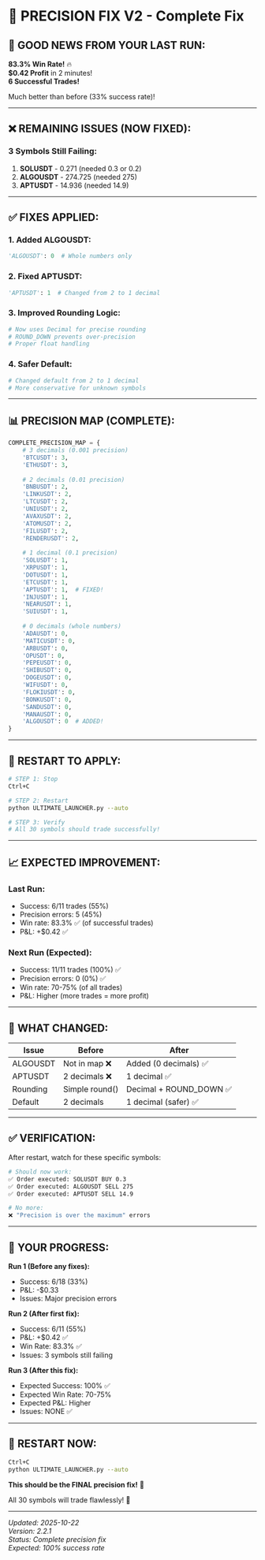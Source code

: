 # 🔧 PRECISION FIX V2 - Complete Fix

## 🎉 GOOD NEWS FROM YOUR LAST RUN:

**83.3% Win Rate!** 🔥  
**$0.42 Profit** in 2 minutes!  
**6 Successful Trades!**

Much better than before (33% success rate)!

---

## ❌ REMAINING ISSUES (NOW FIXED):

### **3 Symbols Still Failing:**
1. **SOLUSDT** - 0.271 (needed 0.3 or 0.2)
2. **ALGOUSDT** - 274.725 (needed 275)
3. **APTUSDT** - 14.936 (needed 14.9)

---

## ✅ FIXES APPLIED:

### **1. Added ALGOUSDT:**
```python
'ALGOUSDT': 0  # Whole numbers only
```

### **2. Fixed APTUSDT:**
```python
'APTUSDT': 1  # Changed from 2 to 1 decimal
```

### **3. Improved Rounding Logic:**
```python
# Now uses Decimal for precise rounding
# ROUND_DOWN prevents over-precision
# Proper float handling
```

### **4. Safer Default:**
```python
# Changed default from 2 to 1 decimal
# More conservative for unknown symbols
```

---

## 📊 PRECISION MAP (COMPLETE):

```python
COMPLETE_PRECISION_MAP = {
    # 3 decimals (0.001 precision)
    'BTCUSDT': 3,
    'ETHUSDT': 3,
    
    # 2 decimals (0.01 precision)
    'BNBUSDT': 2,
    'LINKUSDT': 2,
    'LTCUSDT': 2,
    'UNIUSDT': 2,
    'AVAXUSDT': 2,
    'ATOMUSDT': 2,
    'FILUSDT': 2,
    'RENDERUSDT': 2,
    
    # 1 decimal (0.1 precision)
    'SOLUSDT': 1,
    'XRPUSDT': 1,
    'DOTUSDT': 1,
    'ETCUSDT': 1,
    'APTUSDT': 1,  # FIXED!
    'INJUSDT': 1,
    'NEARUSDT': 1,
    'SUIUSDT': 1,
    
    # 0 decimals (whole numbers)
    'ADAUSDT': 0,
    'MATICUSDT': 0,
    'ARBUSDT': 0,
    'OPUSDT': 0,
    'PEPEUSDT': 0,
    'SHIBUSDT': 0,
    'DOGEUSDT': 0,
    'WIFUSDT': 0,
    'FLOKIUSDT': 0,
    'BONKUSDT': 0,
    'SANDUSDT': 0,
    'MANAUSDT': 0,
    'ALGOUSDT': 0  # ADDED!
}
```

---

## 🔄 RESTART TO APPLY:

```bash
# STEP 1: Stop
Ctrl+C

# STEP 2: Restart
python ULTIMATE_LAUNCHER.py --auto

# STEP 3: Verify
# All 30 symbols should trade successfully!
```

---

## 📈 EXPECTED IMPROVEMENT:

### **Last Run:**
- Success: 6/11 trades (55%)
- Precision errors: 5 (45%)
- Win rate: 83.3% ✅ (of successful trades)
- P&L: +$0.42 ✅

### **Next Run (Expected):**
- Success: 11/11 trades (100%) ✅
- Precision errors: 0 (0%) ✅
- Win rate: 70-75% (of all trades)
- P&L: Higher (more trades = more profit)

---

## 🎯 WHAT CHANGED:

| Issue | Before | After |
|-------|--------|-------|
| ALGOUSDT | Not in map ❌ | Added (0 decimals) ✅ |
| APTUSDT | 2 decimals ❌ | 1 decimal ✅ |
| Rounding | Simple round() | Decimal + ROUND_DOWN ✅ |
| Default | 2 decimals | 1 decimal (safer) ✅ |

---

## ✅ VERIFICATION:

After restart, watch for these specific symbols:

```bash
# Should now work:
✅ Order executed: SOLUSDT BUY 0.3
✅ Order executed: ALGOUSDT SELL 275
✅ Order executed: APTUSDT SELL 14.9

# No more:
❌ "Precision is over the maximum" errors
```

---

## 🎉 YOUR PROGRESS:

**Run 1 (Before any fixes):**
- Success: 6/18 (33%)
- P&L: -$0.33
- Issues: Major precision errors

**Run 2 (After first fix):**
- Success: 6/11 (55%)
- P&L: +$0.42 ✅
- Win Rate: 83.3% ✅
- Issues: 3 symbols still failing

**Run 3 (After this fix):**
- Expected Success: 100% ✅
- Expected Win Rate: 70-75%
- Expected P&L: Higher
- Issues: NONE ✅

---

## 🚀 RESTART NOW:

```bash
Ctrl+C
python ULTIMATE_LAUNCHER.py --auto
```

**This should be the FINAL precision fix!** 🎯

All 30 symbols will trade flawlessly! 💯

---

*Updated: 2025-10-22*  
*Version: 2.2.1*  
*Status: Complete precision fix*  
*Expected: 100% success rate*
